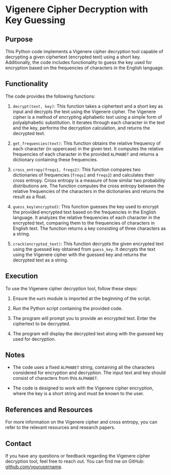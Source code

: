 # Vigenere Cipher Decryption with Key Guessing

## Purpose

This Python code implements a Vigenere cipher decryption tool capable of decrypting a given ciphertext (encrypted text) using a short key. Additionally, the code includes functionality to guess the key used for encryption based on the frequencies of characters in the English language.

## Functionality

The code provides the following functions:

1. `decrypt(text, key)`: This function takes a ciphertext and a short key as input and decrypts the text using the Vigenere cipher. The Vigenere cipher is a method of encrypting alphabetic text using a simple form of polyalphabetic substitution. It iterates through each character in the text and the key, performs the decryption calculation, and returns the decrypted text.

2. `get_frequencies(text)`: This function obtains the relative frequency of each character (in uppercase) in the given text. It computes the relative frequencies of each character in the provided `ALPHABET` and returns a dictionary containing these frequencies.

3. `cross_entropy(freqs1, freqs2)`: This function compares two dictionaries of frequencies (`freqs1` and `freqs2`) and calculates their cross entropy. Cross entropy is a measure of how similar two probability distributions are. The function computes the cross entropy between the relative frequencies of the characters in the dictionaries and returns the result as a float.

4. `guess_key(encrypted)`: This function guesses the key used to encrypt the provided encrypted text based on the frequencies in the English language. It analyzes the relative frequencies of each character in the encrypted text, comparing them to the frequencies of characters in English text. The function returns a key consisting of three characters as a string.

5. `crack(encrypted_text)`: This function decrypts the given encrypted text using the guessed key obtained from `guess_key`. It decrypts the text using the Vigenere cipher with the guessed key and returns the decrypted text as a string.

## Execution

To use the Vigenere cipher decryption tool, follow these steps:

1. Ensure the `math` module is imported at the beginning of the script.

2. Run the Python script containing the provided code.

3. The program will prompt you to provide an encrypted text. Enter the ciphertext to be decrypted.

4. The program will display the decrypted text along with the guessed key used for decryption.

## Notes

- The code uses a fixed `ALPHABET` string, containing all the characters considered for encryption and decryption. The input text and key should consist of characters from this `ALPHABET`.

- The code is designed to work with the Vigenere cipher encryption, where the key is a short string and must be known to the user.

## References and Resources

For more information on the Vigenere cipher and cross entropy, you can refer to the relevant resources and research papers.

## Contact

If you have any questions or feedback regarding the Vigenere cipher decryption tool, feel free to reach out. You can find me on GitHub: [github.com/yourusername](https://github.com/ayokunle321).

